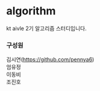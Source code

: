# algorithm  
kt aivle 2기 알고리즘 스터디입니다.  

### 구성원 
김시연(https://github.com/pennya6)     
엄유정  
이동비   
조진호  
